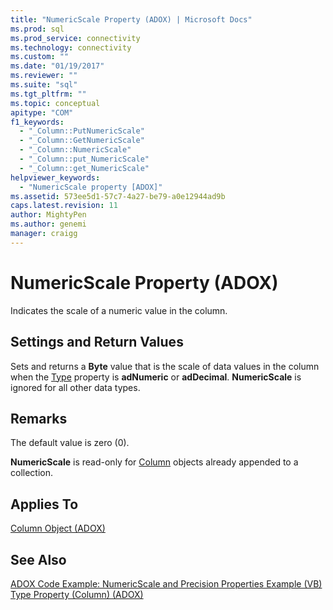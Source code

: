 ```yaml
---
title: "NumericScale Property (ADOX) | Microsoft Docs"
ms.prod: sql
ms.prod_service: connectivity
ms.technology: connectivity
ms.custom: ""
ms.date: "01/19/2017"
ms.reviewer: ""
ms.suite: "sql"
ms.tgt_pltfrm: ""
ms.topic: conceptual
apitype: "COM"
f1_keywords: 
  - "_Column::PutNumericScale"
  - "_Column::GetNumericScale"
  - "_Column::NumericScale"
  - "_Column::put_NumericScale"
  - "_Column::get_NumericScale"
helpviewer_keywords: 
  - "NumericScale property [ADOX]"
ms.assetid: 573ee5d1-57c7-4a27-be79-a0e12944ad9b
caps.latest.revision: 11
author: MightyPen
ms.author: genemi
manager: craigg
---
```

# NumericScale Property (ADOX)
Indicates the scale of a numeric value in the column.  
  
## Settings and Return Values  
 Sets and returns a **Byte** value that is the scale of data values in the column when the [Type](../../../ado/reference/adox-api/type-property-column-adox.md) property is **adNumeric** or **adDecimal**. **NumericScale** is ignored for all other data types.  
  
## Remarks  
 The default value is zero (0).  
  
 **NumericScale** is read-only for [Column](../../../ado/reference/adox-api/column-object-adox.md) objects already appended to a collection.  
  
## Applies To  
 [Column Object (ADOX)](../../../ado/reference/adox-api/column-object-adox.md)  
  
## See Also  
 [ADOX Code Example: NumericScale and Precision Properties Example (VB)](../../../ado/reference/adox-api/adox-code-example-numericscale-and-precision-properties-example-vb.md)   
 [Type Property (Column) (ADOX)](../../../ado/reference/adox-api/type-property-column-adox.md)
